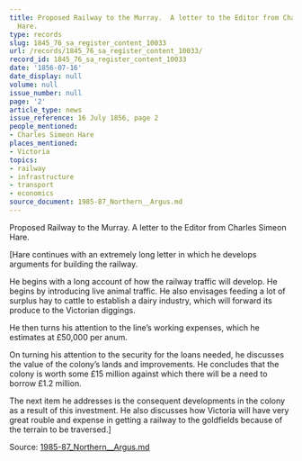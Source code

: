 ```yaml
---
title: Proposed Railway to the Murray.  A letter to the Editor from Charles Simeon
  Hare.
type: records
slug: 1845_76_sa_register_content_10033
url: /records/1845_76_sa_register_content_10033/
record_id: 1845_76_sa_register_content_10033
date: '1856-07-16'
date_display: null
volume: null
issue_number: null
page: '2'
article_type: news
issue_reference: 16 July 1856, page 2
people_mentioned:
- Charles Simeon Hare
places_mentioned:
- Victoria
topics:
- railway
- infrastructure
- transport
- economics
source_document: 1985-87_Northern__Argus.md
---
```


Proposed Railway to the Murray.  A letter to the Editor from Charles Simeon Hare.

[Hare continues with an extremely long letter in which he develops arguments for building the railway.

He begins with a long account of how the railway traffic will develop.  He begins by introducing live animal traffic.  He also envisages feeding a lot of surplus hay to cattle to establish a dairy industry, which will forward its produce to the Victorian diggings.

He then turns his attention to the line’s working expenses, which he estimates at £50,000 per anum.

On turning his attention to the security for the loans needed, he discusses the value of the colony’s lands and improvements.  He concludes that the colony is worth some £15 million against which there will be a need to borrow £1.2 million.

The next item he addresses is the consequent developments in the colony as a result of this investment.  He also discusses how Victoria will have very great rouble and expense in getting a railway to the goldfields because of the terrain to be traversed.]

Source: [1985-87_Northern__Argus.md](/downloads/markdown/1985-87_Northern__Argus.md)
